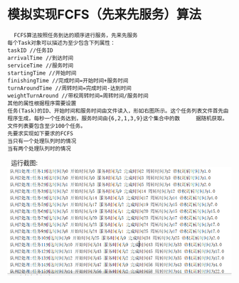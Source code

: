 #    模拟实现FCFS（先来先服务）算法
      FCFS算法按照任务到达的顺序进行服务，先来先服务
    每个Task对象可以描述为至少包含下列属性：
    taskID //任务ID
    arrivalTime //到达时间
    serviceTime //服务时间
    startingTime //开始时间
    finishingTime //完成时间=开始时间+服务时间
    turnAroundTime //周转时间=完成时间-达到时间
    weightTurnAround //带权周转时间=周转时间/服务时间
    其他的属性根据程序需要设置
    任务(Task)的ID、开始时间和服务时间由文件读入，形如右图所示。这个任务列表文件首先由程序生成，每秒一个任务达到，服务时间由{6,2,1,3,9}这个集合中的数     据随机获取。文件列表要包含至少100个任务。
    先要求实现如下要求的FCFS
    当只有一个处理队列时的情况
    当有两个处理队列时的情况
   运行截图:
   ![Image text](https://raw.githubusercontent.com/luoyijie123/lyj/master/实验四_综合小实验/FCFS_2/run.PNG)
